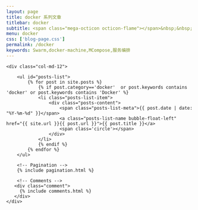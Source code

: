 ```yaml
---
layout: page
title: docker 系列文章
titlebar: docker
subtitle: <span class="mega-octicon octicon-flame"></span>&nbsp;&nbsp; Docker 系列教程
menu: docker
css: ['blog-page.css']
permalink: /docker
keywords: Swarm,docker-machine,MCompose,服务编排
---
```


<div class="row">

    <div class="col-md-12">

        <ul id="posts-list">
            {% for post in site.posts %}
                {% if post.category=='docker'  or post.keywords contains 'docker' or post.keywords contains 'Docker' %}
                <li class="posts-list-item">
                    <div class="posts-content">
                        <span class="posts-list-meta">{{ post.date | date: "%Y-%m-%d" }}</span>
                        <a class="posts-list-name bubble-float-left" href="{{ site.url }}{{ post.url }}">{{ post.title }}</a>
                        <span class='circle'></span>
                    </div>
                </li>
                {% endif %}
            {% endfor %}
        </ul> 

        <!-- Pagination -->
        {% include pagination.html %}

        <!-- Comments -->
       <div class="comment">
         {% include comments.html %}
       </div>
    </div>

</div>
<script>
    $(document).ready(function(){

        // Enable bootstrap tooltip
        $("body").tooltip({ selector: '[data-toggle=tooltip]' });

    });
</script>
